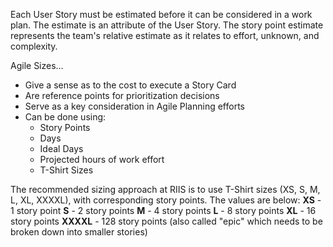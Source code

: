 Each User Story must be estimated before it can be considered in a work plan. The estimate is an attribute of the User Story. The story point estimate represents the team's relative estimate as it relates to effort, unknown, and complexity.

Agile Sizes…
- Give a sense as to the cost to execute a Story Card
- Are reference points for prioritization decisions
- Serve as a key consideration in Agile Planning efforts
- Can be done using:
  - Story Points
  - Days
  - Ideal Days
  - Projected hours of work effort
  - T-Shirt Sizes

The recommended sizing approach at RIIS is to use T-Shirt sizes (XS, S, M, L, XL, XXXXL), with corresponding story points. The values are below:
**XS** - 1 story point 
**S** - 2 story points 
**M** - 4 story points 
**L** - 8 story points 
**XL** - 16 story points 
**XXXXL** - 128 story points (also called "epic" which needs to be broken down into smaller stories)